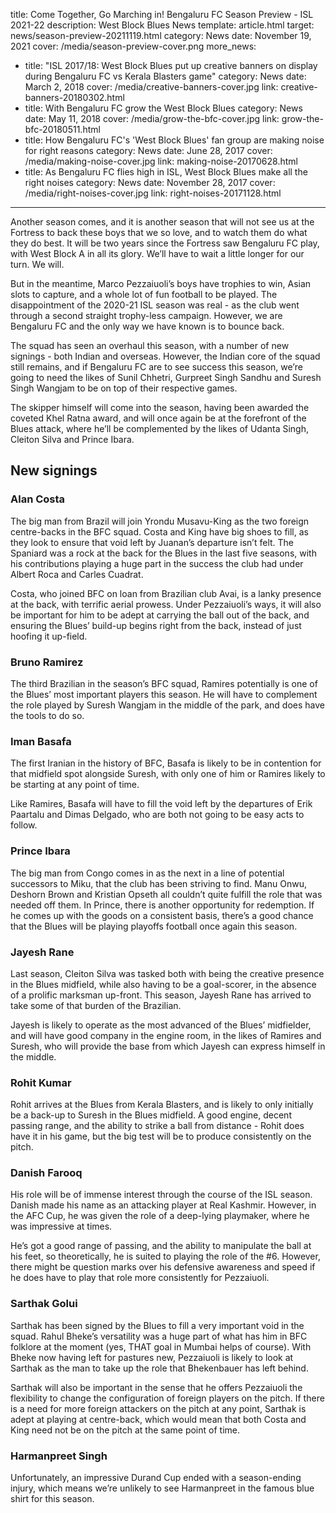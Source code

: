title: Come Together, Go Marching in! Bengaluru FC Season Preview - ISL 2021-22
description: West Block Blues News
template: article.html
target: news/season-preview-20211119.html
category: News
date: November 19, 2021
cover: /media/season-preview-cover.png
more_news:
  - title: "ISL 2017/18: West Block Blues put up creative banners on display during Bengaluru FC vs Kerala Blasters game"
    category: News
    date: March 2, 2018
    cover: /media/creative-banners-cover.jpg
    link: creative-banners-20180302.html
  - title: With Bengaluru FC grow the West Block Blues
    category: News
    date: May 11, 2018
    cover: /media/grow-the-bfc-cover.jpg
    link: grow-the-bfc-20180511.html
  - title: How Bengaluru FC's 'West Block Blues' fan group are making noise for right reasons
    category: News
    date: June 28, 2017
    cover: /media/making-noise-cover.jpg
    link: making-noise-20170628.html
  - title: As Bengaluru FC flies high in ISL, West Block Blues make all the right noises
    category: News
    date: November 28, 2017
    cover: /media/right-noises-cover.jpg 
    link: right-noises-20171128.html    
---
Another season comes, and it is another season that will not see us at the Fortress to back these boys that we so love, and to watch them do what they do best. It will be two years since the Fortress saw Bengaluru FC play, with West Block A in all its glory. We’ll have to wait a little longer for our turn. We will.

But in the meantime, Marco Pezzaiuoli’s boys have trophies to win, Asian slots to capture, and a whole lot of fun football to be played. The disappointment of the 2020-21 ISL season was real - as the club went through a second straight trophy-less campaign. However, we are Bengaluru FC and the only way we have known is to bounce back.

The squad has seen an overhaul this season, with a number of new signings - both Indian and overseas. However, the Indian core of the squad still remains, and if Bengaluru FC are to see success this season, we’re going to need the likes of Sunil Chhetri, Gurpreet Singh Sandhu and Suresh Singh Wangjam to be on top of their respective games.

The skipper himself will come into the season, having been awarded the coveted Khel Ratna award, and will once again be at the forefront of the Blues attack, where he’ll be complemented by the likes of Udanta Singh, Cleiton Silva and Prince Ibara.

## New signings
### Alan Costa
The big man from Brazil will join Yrondu Musavu-King as the two foreign centre-backs in the BFC squad. Costa and King have big shoes to fill, as they look to ensure that void left by Juanan’s departure isn’t felt. The Spaniard was a rock at the back for the Blues in the last five seasons, with his contributions playing a huge part in the success the club had under Albert Roca and Carles Cuadrat.

Costa, who joined BFC on loan from Brazilian club Avai, is a lanky presence at the back, with terrific aerial prowess. Under Pezzaiuoli’s ways, it will also be important for him to be adept at carrying the ball out of the back, and ensuring the Blues’ build-up begins right from the back, instead of just hoofing it up-field.

### Bruno Ramirez
The third Brazilian in the season’s BFC squad, Ramires potentially is one of the Blues’ most important players this season. He will have to complement the role played by Suresh Wangjam in the middle of the park, and does have the tools to do so.

### Iman Basafa
The first Iranian in the history of BFC, Basafa is likely to be in contention for that midfield spot alongside Suresh, with only one of him or Ramires likely to be starting at any point of time.

Like Ramires, Basafa will have to fill the void left by the departures of Erik Paartalu and Dimas Delgado, who are both not going to be easy acts to follow.

### Prince Ibara
The big man from Congo comes in as the next in a line of potential successors to Miku, that the club has been striving to find. Manu Onwu, Deshorn Brown and Kristian Opseth all couldn’t quite fulfill the role that was needed off them. In Prince, there is another opportunity for redemption. If he comes up with the goods on a consistent basis, there’s a good chance that the Blues will be playing playoffs football once again this season.

### Jayesh Rane
Last season, Cleiton Silva was tasked both with being the creative presence in the Blues midfield, while also having to be a goal-scorer, in the absence of a prolific marksman up-front. This season, Jayesh Rane has arrived to take some of that burden of the Brazilian.

Jayesh is likely to operate as the most advanced of the Blues’ midfielder, and will have good company in the engine room, in the likes of Ramires and Suresh, who will provide the base from which Jayesh can express himself in the middle.

### Rohit Kumar
Rohit arrives at the Blues from Kerala Blasters, and is likely to only initially be a back-up to Suresh in the Blues midfield. A good engine, decent passing range, and the ability to strike a ball from distance - Rohit does have it in his game, but the big test will be to produce consistently on the pitch.

### Danish Farooq
His role will be of immense interest through the course of the ISL season. Danish made his name as an attacking player at Real Kashmir. However, in the AFC Cup, he was given the role of a deep-lying playmaker, where he was impressive at times.

He’s got a good range of passing, and the ability to manipulate the ball at his feet, so theoretically, he is suited to playing the role of the #6. However, there might be question marks over his defensive awareness and speed if he does have to play that role more consistently for Pezzaiuoli.

### Sarthak Golui
Sarthak has been signed by the Blues to fill a very important void in the squad. Rahul Bheke’s versatility was a huge part of what has him in BFC folklore at the moment (yes, THAT goal in Mumbai helps of course). With Bheke now having left for pastures new, Pezzaiuoli is likely to look at Sarthak as the man to take up the role that Bhekenbauer has left behind.

Sarthak will also be important in the sense that he offers Pezzaiuoli the flexibility to change the configuration of foreign players on the pitch. If there is a need for more foreign attackers on the pitch at any point, Sarthak is adept at playing at centre-back, which would mean that both Costa and King need not be on the pitch at the same point of time.

### Harmanpreet Singh
Unfortunately, an impressive Durand Cup ended with a season-ending injury, which means we’re unlikely to see Harmanpreet in the famous blue shirt for this season.

